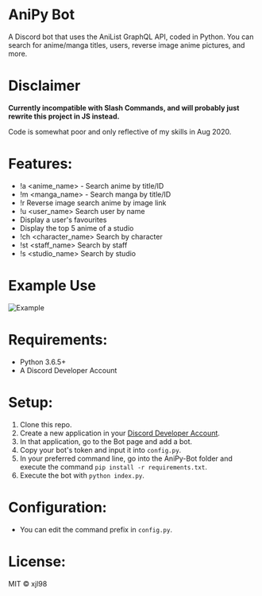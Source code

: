 # AniPy Bot
A Discord bot that uses the AniList GraphQL API, coded in Python. 
You can search for anime/manga titles, users, reverse image anime pictures, and more.

# Disclaimer

**Currently incompatible with Slash Commands, and will probably just rewrite this project in JS instead.**

Code is somewhat poor and only reflective of my skills in Aug 2020.

# Features:
* !a <anime_name> - Search anime by title/ID
* !m <manga_name> - Search manga by title/ID
* !r <link> Reverse image search anime by image link
* !u <user_name> Search user by name
* Display a user's favourites
* Display the top 5 anime of a studio
* !ch <character_name> Search by character
* !st <staff_name> Search by staff
* !s <studio_name> Search by studio

# Example Use
![Example](https://i.imgur.com/S9Wjm4p.png)

# Requirements:
* Python 3.6.5+
* A Discord Developer Account

# Setup:
1. Clone this repo.
2. Create a new application in your [Discord Developer Account](https://discord.com/developers/applications).
3. In that application, go to the Bot page and add a bot.
4. Copy your bot's token and input it into `config.py`.
5. In your preferred command line, go into the AniPy-Bot folder and execute the command `pip install -r requirements.txt`.
6. Execute the bot with `python index.py`.

# Configuration:
* You can edit the command prefix in `config.py`.

# License:
MIT © xjl98 
